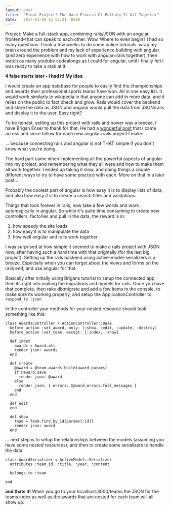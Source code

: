 ```yaml
---
layout: post
title:  "Final Project! The Hard Process Of Putting It All Together"
date:   2017-01-19 15:57:21 -0500
---
```

Project: Make a full-stack app, combining rails/JSON with an angular frontend–that can speak to each other. Wow. Where to even begin? I had so many questions. I took a few weeks to do some online tutorials. wrap my brain around the problem and my lack of experience building with angular (and zero experience with how to work with angular+rails together), then watch as many youtube codealongs as I could for angular, until I finally felt I was ready to take a stab at it. 

**4 false starts later - I had it! My idea** 

I would create an app database for people to easily find the championships and awards their professional sports teams have won. All in one easy list. It would work similarly to wikipedia in that anyone can add in more data, and it relies on the public to fact check and grow. Rails would cover the backend and store the data as JSON and angular would pull the data from JSON/rails and display it to the user. Easy right?

To be honest, setting up this project with rails and bower was a breeze. I have Brigan Enser to thank for that. He had a <a href="https://medium.com/@briganenser/connect-rails-angularjs-618642683205#.dxiu1jis1">wonderful post</a> that I came across and since follow for each new angular+rails project I make: 

... because connecting rails and angular is not THAT simple if you don't know what you're doing. 

The hard part came when implementing all the powerful aspects of angular into my project, and remembering what they all were and how to make them all work together. I ended up taking it slow, and doing things a couple different ways to try to have some practice with each. More on that in a later post...

Probably the coolest part of angular is how easy it is to display lists of data, and also how easy it is to create a search filter and validations. 

Things that took forever in rails, now take a few words and work automagically in angular. So while it's quite time consuming to create new controllers, factories and pull in the data, the reward is in: 
1. how speedy the site loads
2. how easy it is to manipulate the data
3. how well angular and rails work together

I was surprised at how simple it seemed to make a rails project with JSON now, after having such a hard time with that originally (for the last big project). Setting up the rails backend using active-model-serializers is a breeze. Especially when you can forget about the views and forms on the rails end, and use angular for that. 

Basically after initially using Brigans tutorial to setup the connected app, then its right into making the migrations and models for rails. Once you have that complete, then rake db:migrate and add a few items in the console, to make sure its working properly, and setup the ApplicationController to `respond_to :json`  

In the controller your methods for your nested resource should look something like this:

```
class AwardsController < ActionController::Base
  before_action :set_award, only: [:show, :edit, :update, :destroy]
  before_action :set_team, except: [:index, :show]

  def index
    awards = Award.all
    render json: awards
  end

  def create
    @award = @team.awards.build(award_params)
    if @award.save
      render json: @award
    else
      render json: { errors: @award.errors.full_messages }
    end
  end

  def edit
  end

  def show
    team = Team.find_by_id(params[:id])
    render json: award
  end
```
... next step is to setup the relationships between the models (assuming you have some nested resources), and then to create some serializers to handle the data. 

```
class AwardSerializer < ActiveModel::Serializer
  attributes :team_id, :title, :year, :content

  belongs_to :team

end
```

**and thats it!**
When you go to your localhost:3000/teams the JSON for the teams index as well as the awards that are nested for each team will all show up. 